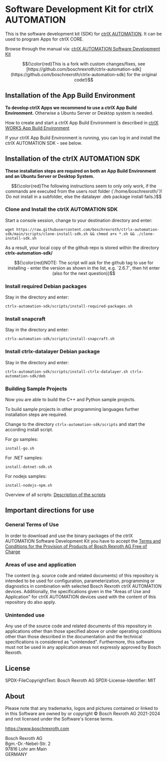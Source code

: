# Software Development Kit for ctrlX AUTOMATION

This is the software development kit (SDK) for [ctrlX AUTOMATION](https://www.ctrlx-automation.com). It can be used to program Apps for ctrlX CORE.

Browse through the manual via: [ctrlX AUTOMATION Software Development Kit](https://boschrexroth.github.io/ctrlx-automation-sdk)

$${\color{red}This is a fork with custom changes/fixes, see [https://github.com/boschrexroth/ctrlx-automation-sdk](https://github.com/boschrexroth/ctrlx-automation-sdk) for the original code!}$$

## Installation of the App Build Environment

__To develop ctrlX Apps we recommend to use a ctrlX App Build Environment.__ Otherwise a Ubuntu Server or Desktop system is needed.

How to create and start a ctrlX App Build Environment is described in [ctrlX WORKS App Build Environment](https://boschrexroth.github.io/ctrlx-automation-sdk/setup_qemu_ctrlx_works.html)

If your ctrlX App Build Environment is running, you can log in and install the ctrlX AUTOMATION SDK - see below.

## Installation of the ctrlX AUTOMATION SDK

__These installation steps are required on both an App Build Environment and an Ubuntu Server or Desktop System.__

$${\color{red}The following instructions seem to only only work, if the commands are executed from the users root folder (`/home/boschrexroth/`)! Do not install in a subfolder, else the datalayer .deb package install fails.}$$

### Clone and Install the ctrlX AUTOMATION SDK

Start a console session, change to your destination directory and enter:

	wget https://raw.githubusercontent.com/boschrexroth/ctrlx-automation-sdk/main/scripts/clone-install-sdk.sh && chmod a+x *.sh && ./clone-install-sdk.sh

As a result, your local copy of the github repo is stored within the directory __ctrlx-automation-sdk/__

$${\color{red}NOTE: The script will ask for the github tag to use for installing - enter the version as shown in the list, e.g. `2.6.7`, then hit enter (also for the next question)}$$

### Install required Debian packages

Stay in the directory and enter:

	ctrlx-automation-sdk/scripts/install-required-packages.sh

### Install snapcraft

Stay in the directory and enter:

	ctrlx-automation-sdk/scripts/install-snapcraft.sh

### Install ctrlx-datalayer Debian package

Stay in the directory and enter:

	ctrlx-automation-sdk/scripts/install-ctrlx-datalayer.sh ctrlx-automation-sdk/deb

### Building Sample Projects

Now you are able to build the C++ and Python sample projects.

To build sample projects in other programming languages further installation steps are required.

Change to the directory `ctrlx-automation-sdk/scripts` and start the according install script.

For go samples:

	install-go.sh

For .NET samples:

	install-dotnet-sdk.sh

For nodejs samples:

	install-nodejs-npm.sh

Overview of all scripts: [Description of the scripts](scripts/README.md)

## Important directions for use

### General Terms of Use

In order to download and use the binary packages of the ctrlX AUTOMATION Software Development Kit you have to accept the [Terms and Conditions for the Provision of Products of Bosch Rexroth AG Free of Charge](https://dc-corp.resource.bosch.com/media/xc/homepage/TC_for_provision_of_products_free_of_charge.pdf)

### Areas of use and application

The content (e.g. source code and related documents) of this repository is intended to be used for configuration, parameterization, programming or diagnostics in combination with selected Bosch Rexroth ctrlX AUTOMATION devices.
Additionally, the specifications given in the "Areas of Use and Application" for ctrlX AUTOMATION devices used with the content of this repository do also apply.

### Unintended use

Any use of the source code and related documents of this repository in applications other than those specified above or under operating conditions other than those described in the documentation and the technical specifications is considered as "unintended". Furthermore, this software must not be used in any application areas not expressly approved by Bosch Rexroth.

## License

SPDX-FileCopyrightText: Bosch Rexroth AG
SPDX-License-Identifier: MIT

## About

Please note that any trademarks, logos and pictures contained or linked to in this Software are owned by or copyright © Bosch Rexroth AG 2021-2024 and not licensed under the Software's license terms.

<https://www.boschrexroth.com>

Bosch Rexroth AG  
Bgm.-Dr.-Nebel-Str. 2  
97816 Lohr am Main  
GERMANY
